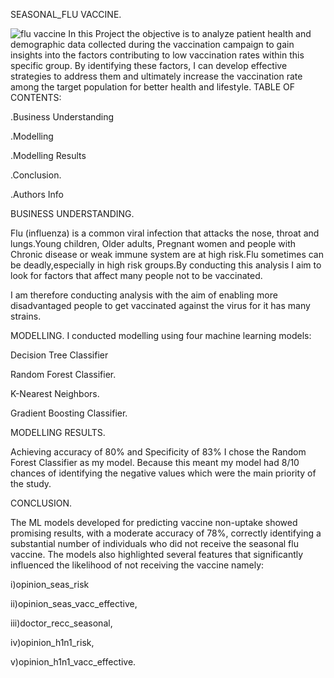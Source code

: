 SEASONAL_FLU VACCINE.


![flu vaccine](https://github.com/Ojutaylor/Vaccine/assets/108216478/08758852-da15-453a-9420-a5f9e054faea)
In this Project the objective is to analyze patient health and demographic data collected during the vaccination campaign to gain insights into the factors contributing to low vaccination rates within this specific group. By identifying these factors, I can develop effective strategies to address them and ultimately increase the vaccination rate among the target population for better health and lifestyle.
TABLE OF CONTENTS:

.Business Understanding

.Modelling

.Modelling Results

.Conclusion.

.Authors Info


BUSINESS UNDERSTANDING.


Flu (influenza) is a common viral infection that attacks the nose, throat and lungs.Young children, Older adults, Pregnant women and people with Chronic disease
or weak immune system are at high risk.Flu sometimes can be deadly,especially in high risk groups.By conducting this analysis I aim to look for factors that affect many people not to be vaccinated.

I am therefore conducting analysis with the aim of enabling more disadvantaged people to get vaccinated against the virus for it has many strains.

MODELLING.
I conducted modelling using four machine learning models:


Decision Tree Classifier

Random Forest Classifier.

K-Nearest Neighbors.

Gradient Boosting Classifier.


MODELLING RESULTS.


Achieving accuracy of 80% and Specificity of 83% I chose the Random Forest Classifier as my model.
Because this meant my model had 8/10 chances of identifying the negative values which were the main priority of the study.


CONCLUSION.


The ML models developed for predicting vaccine non-uptake showed promising results, with a moderate accuracy of 78%, correctly identifying a substantial number of individuals who did not receive the seasonal flu vaccine. The models also highlighted several features that significantly influenced the likelihood of not receiving the vaccine namely:


i)opinion_seas_risk


ii)opinion_seas_vacc_effective,


iii)doctor_recc_seasonal, 


iv)opinion_h1n1_risk, 


v)opinion_h1n1_vacc_effective.





